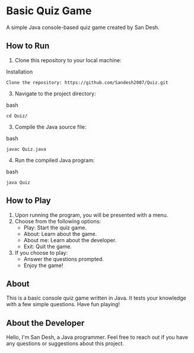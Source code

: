 # Basic Quiz Game

A simple Java console-based quiz game created by San Desh.

## How to Run

1. Clone this repository to your local machine:

Installation

    Clone the repository: https://github.com/Sandesh2007/Quiz.git


3. Navigate to the project directory:

bash

    cd Quiz/


3. Compile the Java source file:

bash

    javac Quiz.java

4. Run the compiled Java program:

bash

    java Quiz




## How to Play

1. Upon running the program, you will be presented with a menu.
2. Choose from the following options:
   - Play: Start the quiz game.
   - About: Learn about the game.
   - About me: Learn about the developer.
   - Exit: Quit the game.
3. If you choose to play:
   - Answer the questions prompted.
   - Enjoy the game!

## About
This is a basic console quiz game written in Java. It tests your knowledge with a few simple questions. Have fun playing!

## About the Developer
Hello, I'm San Desh, a Java programmer. Feel free to reach out if you have any questions or suggestions about this project.


